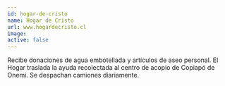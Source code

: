 ```yaml
---
id: hogar-de-cristo
name: Hogar de Cristo
url: www.hogardecristo.cl
image:
active: false
---
```

Recibe donaciones de agua embotellada y artículos de aseo personal. El Hogar traslada la ayuda recolectada al centro de acopio de Copiapó de Onemi. Se despachan camiones diariamente.